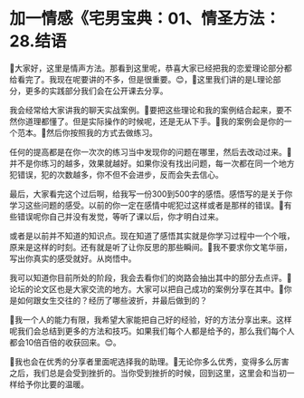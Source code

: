 # 加一情感《宅男宝典：01、情圣方法：28.结语

🎼大家好，这里是情声方法。那看到这里呢，恭喜大家已经把我的恋爱理论部分都给看完了。我现在呢要讲的不多，但是很重要。😊，🎼这里我们讲的是L理论部分，更多的实践部分我们会在公开课去分享。

我会经常给大家讲我的聊天实战案例。🎼要把这些理论和我的案例结合起来，要不然你道理都懂了。但是实际操作的时候呢，还是无从下手。🎼我的案例会是你的一个范本。🎼然后你按照我的方式去做练习。

任何的提高都是在你一次次的练习当中发现你的问题在哪里，然后去改动过来。🎼并不是你练习的越多，效果就越好。如果你没有找出问题，每一次都在同一个地方犯错误，犯的次数越多，你不但不会进步，反而会失去信心。

最后，大家看完这个过后啊，给我写一份300到500字的感悟。感悟写的是关于你学习这些问题的感受。以前的你一定在感情中呢犯过这样或者是那样的错误。🎼有些错误呢你自己并没有发觉，等听了课以后，你才明白过来。

或者是以前并不知道的知识点。现在知道了感悟其实就是你学习过程中一个个哦，原来是这样的时刻。还有就是听了让你反思的那些瞬间。🎼我不要求你文笔华丽，写出你真实的感受就好。从岗悟中。

我可以知道你目前所处的阶段，我会去看你们的岗路会抽出其中的部分去点评。🎼论坛的论文区也是大家交流的地方。大家可以把自己成功的案例分享在其中。🎼你是如何跟女生交往的？经历了哪些波折，并最后做到的？

🎼我一个人的能力有限，我希望大家能把自己好的经验，好的方法分享出来。这样呢我们会总结到更多的方法和技巧。如果我们每个人都是给予的，那么我们每个人都会10倍百倍的收获回来。😊。

🎼我也会在优秀的分享者里面呢选择我的助理。🎼无论你多么优秀，变得多么厉害之后，我们总是会受到挫折的。当你受到挫折的时候，回到这里，这里会和当初一样给予你比要的温暖。


